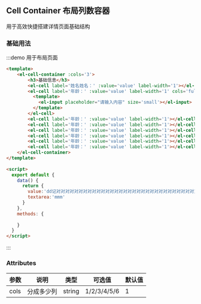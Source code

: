## Cell Container 布局列数容器
用于高效快捷搭建详情页面基础结构

### 基础用法
 

:::demo 用于布局页面

```html
<template> 
    <el-cell-container :cols='3'>
        <h3>基础信息</h3>
        <el-cell label='姓名姓名：' :value='value' label-width='1'></el-cell>
        <el-cell label='年龄：' :value='value' label-width='1' cols='full' full-value-width='8'>
          <template>
            <el-input placeholder="请输入内容" size='small'></el-input>
          </template>
        </el-cell> 
        <el-cell label='年龄：' :value='value' label-width='1'></el-cell> 
        <el-cell label='年龄：' :value='value' label-width='1'></el-cell>
        <el-cell label='年龄：' :value='value' label-width='1'></el-cell>
        <el-cell label='年龄：' :value='value' label-width='1'></el-cell>
        <el-cell label='年龄：' :value='value' label-width='1'></el-cell>
        <el-cell label='年龄：' :value='value' label-width='1'></el-cell>
    </el-cell-container>
</template>
 
<script>
  export default {
    data() {
      return {
        value:'dd记对对对对对对对对对对对对对对对对对对对对对对对对对对对对对对对对对对对',
        textarea:'mmm'
      }
    },
    methods: {
      
    }
  }
</script>
```
:::
  
### Attributes
| 参数      | 说明          | 类型      | 可选值                           | 默认值  |
|---------- |-------------- |---------- |--------------------------------  |-------- |
| cols      | 分成多少列     | string | 1/2/3/4/5/6 | 1 |
